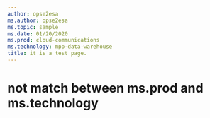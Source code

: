 ```yaml
---
author: opse2esa
ms.author: opse2esa
ms.topic: sample
ms.date: 01/20/2020
ms.prod: cloud-communications 
ms.technology: mpp-data-warehouse
title: it is a test page.
---
```


# not match between ms.prod and ms.technology
